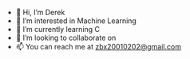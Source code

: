 - 👋 Hi, I’m Derek 
- 👀 I’m interested in Machine Learning
- 🌱 I’m currently learning C 
- 💞️ I’m looking to collaborate on 
- 📫 You can reach me at zbx20010202@gmail.com

<!---
HENGRui6/HENGRui6 is a ✨ special ✨ repository because its `README.md` (this file) appears on your GitHub profile.
You can click the Preview link to take a look at your changes.
--->
